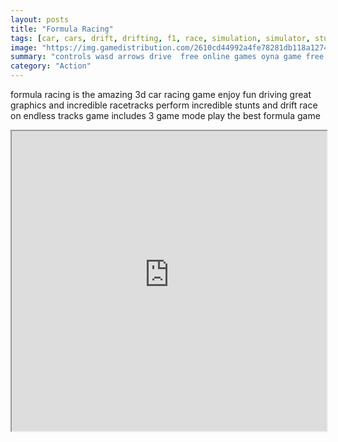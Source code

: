 ```yaml
---
layout: posts
title: "Formula Racing"
tags: [car, cars, drift, drifting, f1, race, simulation, simulator, stunt, stunts, racer, formula, free, online, games, oyna, game, free, games, play, play, games]
image: "https://img.gamedistribution.com/2610cd44992a4fe78281db118a1274e3-512x384.jpeg"
summary: "controls wasd arrows drive  free online games oyna game free games play play games"
category: "Action"
---
```


formula racing is the amazing 3d car racing game enjoy fun driving great graphics and incredible racetracks perform incredible stunts and drift race on endless tracks game includes 3 game mode play the best formula game

<iframe width="100%" height="480px;" src="https://html5.gamedistribution.com/2610cd44992a4fe78281db118a1274e3/"></iframe>